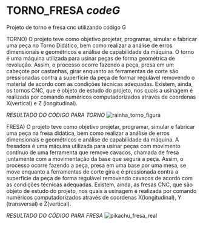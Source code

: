 # TORNO_FRESA *codeG*
Projeto de torno e fresa cnc utilizando código G

TORNO) O projeto teve como objetivo projetar, programar, simular e fabricar uma peça no Torno Didático, bem como realizar a análise de erros dimensionais e geométricos e análise de capabilidade da máquina.
  O torno é uma máquina utilizada para usinar peças de forma geométrica de revolução. Assim, o processo ocorre fazendo a peça, presa em um cabeçote por castanhas, girar enquanto as ferramentas de corte são pressionadas contra a superfície da peça de formar regulável removendo o material de acordo com as condições técnicas adequadas.
  Existem, ainda, os tornos CNC, que é objeto de estudo do projeto, nos quais a usinagem é realizada por comando numéricos computadorizados através de coordenas X(vertical) e Z (longitudinal).

*RESULTADO DO CÓDIGO PARA TORNO*
![rainha_torno_figura](https://user-images.githubusercontent.com/72531807/113223756-478ef900-9260-11eb-82fa-26c2198e8723.jpg)

FRESA) O projeto teve como objetivo projetar, programar, simular e fabricar uma peça na fresa didática, bem como realizar a análise de erros dimensionais e geométricos e análise de capabilidade da máquina.
  A fresadora é uma máquina utilizada para usinar peças com movimento contínuo de uma ferramenta que remove cavacos, chamada de fresa juntamente com a movimentação da base que segura a peça. Assim, o processo ocorre fazendo a peça, presa em uma base por uma mesa, se move enquanto a ferramentas de corte gira e é pressionada contra a superfície da peça de forma regulável removendo cavacos de acordo com as condições técnicas adequadas.
	Existem, ainda, as fresas CNC, que são objeto de estudo do projeto, nos quais a usinagem é realizada por comando numéricos computadorizados através de coordenas X(longitudinal), Y (transversal) e Z(vertical).

*RESULTADO DO CÓDIGO PARA FRESA*
![pikachu_fresa_real](https://user-images.githubusercontent.com/72531807/113223884-8a50d100-9260-11eb-8278-5398a65018af.jpg)
